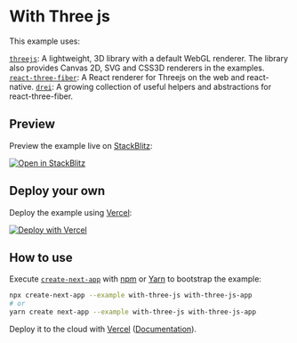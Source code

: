 # With Three js

This example uses:

[`threejs`](https://threejs.org/): A lightweight, 3D library with a default WebGL renderer. The library also provides Canvas 2D, SVG and CSS3D renderers in the examples.
[`react-three-fiber`](https://github.com/pmndrs/react-three-fiber): A React renderer for Threejs on the web and react-native.
[`drei`](https://github.com/pmndrs/drei): A growing collection of useful helpers and abstractions for react-three-fiber.

## Preview

Preview the example live on [StackBlitz](http://stackblitz.com/):

[![Open in StackBlitz](https://developer.stackblitz.com/img/open_in_stackblitz.svg)](https://stackblitz.com/github/vercel/next.js/tree/canary/examples/with-three-js)

## Deploy your own

Deploy the example using [Vercel](https://vercel.com?utm_source=github&utm_medium=readme&utm_campaign=next-example):

[![Deploy with Vercel](https://vercel.com/button)](https://vercel.com/new/git/external?repository-url=https://github.com/vercel/next.js/tree/canary/examples/with-three-js&project-name=with-three-js&repository-name=with-three-js)

## How to use

Execute [`create-next-app`](https://github.com/vercel/next.js/tree/canary/packages/create-next-app) with [npm](https://docs.npmjs.com/cli/init) or [Yarn](https://yarnpkg.com/lang/en/docs/cli/create/) to bootstrap the example:

```bash
npx create-next-app --example with-three-js with-three-js-app
# or
yarn create next-app --example with-three-js with-three-js-app
```

Deploy it to the cloud with [Vercel](https://vercel.com/new?utm_source=github&utm_medium=readme&utm_campaign=next-example) ([Documentation](https://nextjs.org/docs/deployment)).
